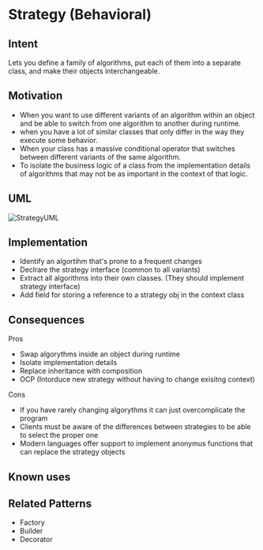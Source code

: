 # Strategy (Behavioral)

## Intent

Lets you define a family of algorithms, put each of them into a separate class, and make their objects interchangeable.

## Motivation

- When you want to use different variants of an algorithm within an object and be able to switch from one algorithm to another during runtime.
- when you have a lot of similar classes that only differ in the way they execute some behavior.
- When your class has a massive conditional operator that switches between different variants of the same algorithm.
- To isolate the business logic of a class from the implementation details of algorithms that may not be as important in the context of that logic.

## UML

![StrategyUML](https://www.tutorialspoint.com/design_pattern/images/strategy_pattern_uml_diagram.jpg)

## Implementation

- Identify an algortihm that's prone to a frequent changes
- Declrare the strategy interface (common to all variants)
- Extract all algorithms into their own classes. (They should implement strategy interface)
- Add field for storing a reference to a strategy obj in the context class

## Consequences

Pros

- Swap algorythms inside an object during runtime
- Isolate implementation details
- Replace inheritance with composition
- OCP (Intorduce new strategy without having to change exisitng context)

Cons

- If you have rarely changing algorythms it can just overcomplicate the program
- Clients must be aware of the differences between strategies to be able to select the proper one
- Modern languages offer support to implement anonymus functions that can replace the strategy objects

## Known uses

## Related Patterns

- Factory
- Builder
- Decorator
